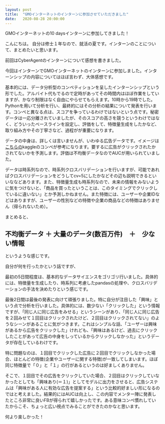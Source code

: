 ```yaml
---
layout: post
title:  "GMOインターネットのインターンに参加させていただきました"
date:   2020-08-28 20:00:00 
---
```


GMOインターネットの10 daysインターンに参加してきました！


こんにちは。
自分は修士１年なので、就活の夏です。インターンのことについて、まとめたいと思います。

前回はCyberAgentのインターンについて感想を書きました。

今回はインターンでGMOインターネットのインターンに参加しました。インターンシップの内容についてはほぼ言わず、大体感想です。

基本的には、データ分析型のコンペティションを呈したインターンシップという形でした。アルバイト代もでるので定時があってその時間内はほぼ作業をしていますが、かなり制限はなく自由にやらせてもらえます。10時から19時でした。Pythonを用いて分析を行い、最終的にはその分析の結果について発表を行います。コンペと異なる点は、スコアを争っているわけではないという点です。秘密データは一応分離されていましたが、そのスコアの高さを競うというわけではなく、どういったベースラインを設定し、評価をして、特徴量生成をしたかなど、取り組み方やその丁寧さなど、過程がが重要になります。

データの中身は、詳しくは言いませんが、いわゆる広告データです。イメージは[こちらの][site2]kaggleのコンペが参考になります。要するに広告がクリックされたかされてないかを予測します。評価は不均衡データなのでAUCが用いられていました。

データは時系列なので、時系列クロスバリデーションを行いますが、可能であればクロスバリデーションをどうしてcv=5にしたかなどその辺も説明できるといいななどあります。また、特徴量生成も時系列なので、未来の情報をみないように気をつけないと、「商品を買ったということは、このタイミングでクリックしているに違いない」とか予測しかねません。また特徴には、ユーザーや企業IDなどはありますが、ユーザーの性別などの特徴や企業の商品などの特徴はありません（得られないため）。

まとめると、

## 不均衡データ ＋ 大量のデータ(数百万件)　＋　少ない情報

というような感じです。

自分が何を行ったかという話ですが、

最初の5日間程度は、基本的なデータサイエンスをゴリゴリ行いました。具体的には、特徴量を生成したり、時系列に考慮したpandasの処理や、クロスバリデーションの手法を決めたりという感じです。

最後2日間は最後の発表に向けて頑張りました。特に自分が注目した「興味」という点で分析を行いました。具体的には、数少ない「クリックした」という情報ですが、「同じ人に同じ広告をみせる」というシーンがあり、「同じ人に同じ広告を２回みせて１回目はクリックされたけど、２回目はクリックされてない」のようなシーンがあることに気がつきます。これはシンプルな話、「ユーザーは興味があるから広告をクリックした」けれども、「興味はあるけど、過去にクリックしたことがあって広告の中身をしっているからクリックしなかった」というデータが存在しているわけです。

特に問題なのは、１回目でクリックした広告に２回目でクリックしなかった場合、ほとんどの特徴(企業やユーザーに関する特徴)が一致してしまいます。ほぼ同じ特徴量で「０」と「１」の行があるというのは好ましくありません。

そこで、１回目でその広告をクリックしていた場合、２回目はクリックしていなかったとしても「興味あり(＝１)」としてモデルに出力をさせると、広告システムは「興味がある人に有効な広告を提案する」という比較的好ましい形になるのではと考えました。結果的にはAUCは向上し、この内容でメンター陣に発表したところ非常に良いFBが得られて嬉しかったです。ある意味コンペ慣れしていたからこそ、ちょっと広い視点でみることができたのかなと思います。

何より楽しかった！


[site1]:https://qiita.com/nmxi/items/7950fb12ef925efa276d
[site2]:https://www.rco.recruit.co.jp/career/engineer/blog/kaggle_talkingdata_basic/
